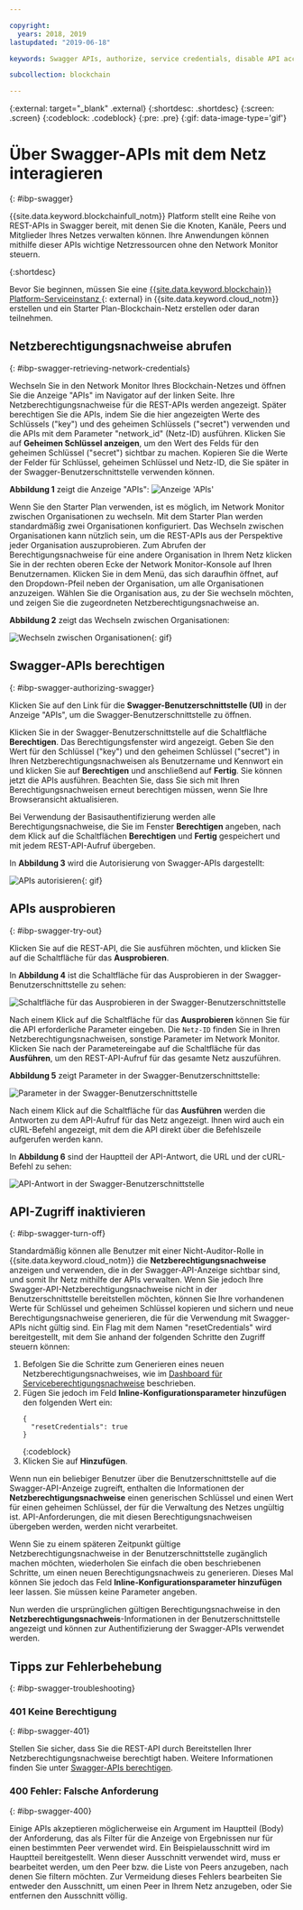 ```yaml
---

copyright:
  years: 2018, 2019
lastupdated: "2019-06-18"

keywords: Swagger APIs, authorize, service credentials, disable API access, IBM Cloud

subcollection: blockchain

---
```


{:external: target="_blank" .external}
{:shortdesc: .shortdesc}
{:screen: .screen}
{:codeblock: .codeblock}
{:pre: .pre}
{:gif: data-image-type='gif'}

# Über Swagger-APIs mit dem Netz interagieren
{: #ibp-swagger}

{{site.data.keyword.blockchainfull_notm}} Platform stellt eine Reihe von REST-APIs in Swagger bereit, mit denen Sie die Knoten, Kanäle, Peers und Mitglieder Ihres Netzes verwalten können. Ihre Anwendungen können mithilfe dieser APIs wichtige Netzressourcen ohne den Network Monitor steuern.

{:shortdesc}

Bevor Sie beginnen, müssen Sie eine [{{site.data.keyword.blockchain}} Platform-Serviceinstanz ](https://cloud.ibm.com/catalog/services/ibm-blockchain-5-prod){: external} in {{site.data.keyword.cloud_notm}} erstellen und ein Starter Plan-<!--or Enterprise Plan -->Blockchain-Netz erstellen oder daran teilnehmen.


## Netzberechtigungsnachweise abrufen
{: #ibp-swagger-retrieving-network-credentials}

Wechseln Sie in den Network Monitor Ihres Blockchain-Netzes und öffnen Sie die Anzeige "APIs" im Navigator auf der linken Seite. Ihre Netzberechtigungsnachweise für die REST-APIs werden angezeigt. Später berechtigen Sie die APIs, indem Sie die hier angezeigten Werte des Schlüssels ("key") und des geheimen Schlüssels ("secret") verwenden und die APIs mit dem Parameter "network_id" (Netz-ID) ausführen. Klicken Sie auf **Geheimen Schlüssel anzeigen**, um den Wert des Felds für den geheimen Schlüssel ("secret") sichtbar zu machen. Kopieren Sie die Werte der Felder für Schlüssel, geheimen Schlüssel und Netz-ID, die Sie später in der Swagger-Benutzerschnittstelle verwenden können.

**Abbildung 1** zeigt die Anzeige "APIs":
![Anzeige 'APIs'](../images/API_screen_starter.png "Anzeige 'APIs'")

Wenn Sie den Starter Plan verwenden, ist es möglich, im Network Monitor zwischen Organisationen zu wechseln. Mit dem Starter Plan werden standardmäßig zwei Organisationen konfiguriert. Das Wechseln zwischen Organisationen kann nützlich sein, um die REST-APIs aus der Perspektive jeder Organisation auszuprobieren. Zum Abrufen der Berechtigungsnachweise für eine andere Organisation in Ihrem Netz klicken Sie in der rechten oberen Ecke der Network Monitor-Konsole auf Ihren Benutzernamen. Klicken Sie in dem Menü, das sich daraufhin öffnet, auf den Dropdown-Pfeil neben der Organisation, um alle Organisationen anzuzeigen. Wählen Sie die Organisation aus, zu der Sie wechseln möchten, und zeigen Sie die zugeordneten Netzberechtigungsnachweise an.

**Abbildung 2** zeigt das Wechseln zwischen Organisationen:

![Wechseln zwischen Organisationen](../images/switch_orgs_starter.gif "Wechseln zwischen Organisationen"){: gif}


## Swagger-APIs berechtigen
{: #ibp-swagger-authorizing-swagger}

Klicken Sie auf den Link für die **Swagger-Benutzerschnittstelle (UI)** in der Anzeige "APIs", um die Swagger-Benutzerschnittstelle zu öffnen.  

Klicken Sie in der Swagger-Benutzerschnittstelle auf die Schaltfläche **Berechtigen**. Das Berechtigungsfenster wird angezeigt. Geben Sie den Wert für den Schlüssel ("key") und den geheimen Schlüssel ("secret") in Ihren Netzberechtigungsnachweisen als Benutzername und Kennwort ein und klicken Sie auf **Berechtigen** und anschließend auf **Fertig**. Sie können jetzt die APIs ausführen. Beachten Sie, dass Sie sich mit Ihren Berechtigungsnachweisen erneut berechtigen müssen, wenn Sie Ihre Browseransicht aktualisieren.

Bei Verwendung der Basisauthentifizierung werden alle Berechtigungsnachweise, die Sie im Fenster **Berechtigen** angeben, nach dem Klick auf die Schaltflächen **Berechtigen** und **Fertig** gespeichert und mit jedem REST-API-Aufruf übergeben.

In **Abbildung 3** wird die Autorisierung von Swagger-APIs dargestellt:

![APIs autorisieren](../images/swaggerUIAuthorize.gif "APIs autorisieren"){: gif}


## APIs ausprobieren
{: #ibp-swagger-try-out}

Klicken Sie auf die REST-API, die Sie ausführen möchten, und klicken Sie auf die Schaltfläche für das **Ausprobieren**.

In **Abbildung 4** ist die Schaltfläche für das Ausprobieren in der Swagger-Benutzerschnittstelle zu sehen:

![Schaltfläche für das Ausprobieren in der Swagger-Benutzerschnittstelle](../images/swaggerUITryItOut.png "Schaltfläche für das Ausprobieren in der Swagger-Benutzerschnittstelle")

Nach einem Klick auf die Schaltfläche für das **Ausprobieren** können Sie für die API erforderliche Parameter eingeben. Die `Netz-ID` finden Sie in Ihren Netzberechtigungsnachweisen, sonstige Parameter im Network Monitor. Klicken Sie nach der Parametereingabe auf die Schaltfläche für das **Ausführen**, um den REST-API-Aufruf für das gesamte Netz auszuführen.

**Abbildung 5** zeigt Parameter in der Swagger-Benutzerschnittstelle:

![Parameter in der Swagger-Benutzerschnittstelle](../images/swaggerUIParams.png "Parameter in der Swagger-Benutzerschnittstelle")  

Nach einem Klick auf die Schaltfläche für das **Ausführen** werden die Antworten zu dem API-Aufruf für das Netz angezeigt. Ihnen wird auch ein cURL-Befehl angezeigt, mit dem die API direkt über die Befehlszeile aufgerufen werden kann.

In **Abbildung 6** sind der Hauptteil der API-Antwort, die URL und der cURL-Befehl zu sehen:

![API-Antwort in der Swagger-Benutzerschnittstelle](../images/swaggerUICurlResponse.png "API-Antwort in der Swagger-Benutzerschnittstelle")    

## API-Zugriff inaktivieren
{: #ibp-swagger-turn-off}

Standardmäßig können alle Benutzer mit einer Nicht-Auditor-Rolle in {{site.data.keyword.cloud_notm}} die **Netzberechtigungsnachweise** anzeigen und verwenden, die in der Swagger-API-Anzeige sichtbar sind, und somit Ihr Netz mithilfe der APIs verwalten. Wenn Sie jedoch Ihre Swagger-API-Netzberechtigungsnachweise nicht in der Benutzerschnittstelle bereitstellen möchten, können Sie Ihre vorhandenen Werte für Schlüssel und geheimen Schlüssel kopieren und sichern und neue Berechtigungsnachweise generieren, die für die Verwendung mit Swagger-APIs nicht gültig sind. Ein Flag mit dem Namen "resetCredentials" wird bereitgestellt, mit dem Sie anhand der folgenden Schritte den Zugriff steuern können:

1. Befolgen Sie die Schritte zum Generieren eines neuen Netzberechtigungsnachweises, wie im [Dashboard für Serviceberechtigungsnachweise](/docs/services/blockchain/howto?topic=blockchain-swagger-network#swagger-network-retrieve-id-token) beschrieben.
2. Fügen Sie jedoch im Feld **Inline-Konfigurationsparameter hinzufügen** den folgenden Wert ein:
   ```
   {
     "resetCredentials": true
   }
   ```
   {:codeblock}
3. Klicken Sie auf **Hinzufügen**.

Wenn nun ein beliebiger Benutzer über die Benutzerschnittstelle auf die Swagger-API-Anzeige zugreift, enthalten die Informationen der **Netzberechtigungsnachweise** einen generischen Schlüssel und einen Wert für einen geheimen Schlüssel, der für die Verwaltung des Netzes ungültig ist. API-Anforderungen, die mit diesen Berechtigungsnachweisen übergeben werden, werden nicht verarbeitet.  

Wenn Sie zu einem späteren Zeitpunkt gültige Netzberechtigungsnachweise in der Benutzerschnittstelle zugänglich machen möchten, wiederholen Sie einfach die oben beschriebenen Schritte, um einen neuen Berechtigungsnachweis zu generieren. Dieses Mal können Sie jedoch das Feld **Inline-Konfigurationsparameter hinzufügen** leer lassen. Sie müssen keine Parameter angeben.

Nun werden die ursprünglichen gültigen Berechtigungsnachweise in den **Netzberechtigungsnachweis**-Informationen in der Benutzerschnittstelle angezeigt und können zur Authentifizierung der Swagger-APIs verwendet werden.

## Tipps zur Fehlerbehebung
{: #ibp-swagger-troubleshooting}

### 401 Keine Berechtigung  
{: #ibp-swagger-401}

  Stellen Sie sicher, dass Sie die REST-API durch Bereitstellen Ihrer Netzberechtigungsnachweise berechtigt haben. Weitere Informationen finden Sie unter [Swagger-APIs berechtigen](/docs/services/blockchain/howto?topic=blockchain-ibp-swagger#ibp-swagger-authorizing-swagger).

### 400 Fehler: Falsche Anforderung
{: #ibp-swagger-400}

  Einige APIs akzeptieren möglicherweise ein Argument im Hauptteil (Body) der Anforderung, das als Filter für die Anzeige von Ergebnissen nur für einen bestimmten Peer verwendet wird. Ein Beispielausschnitt wird im Hauptteil bereitgestellt. Wenn dieser Ausschnitt verwendet wird, muss er bearbeitet werden, um den Peer bzw. die Liste von Peers anzugeben, nach denen Sie filtern möchten. Zur Vermeidung dieses Fehlers bearbeiten Sie entweder den Ausschnitt, um einen Peer in Ihrem Netz anzugeben, oder Sie entfernen den Ausschnitt völlig.
